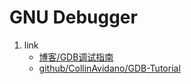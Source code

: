 # GNU Debugger

1. link
   * [博客/GDB调试指南](https://www.yanbinghu.com/2019/04/20/41283.html)
   * [github/CollinAvidano/GDB-Tutorial](https://github.com/CollinAvidano/GDB-Tutorial)
